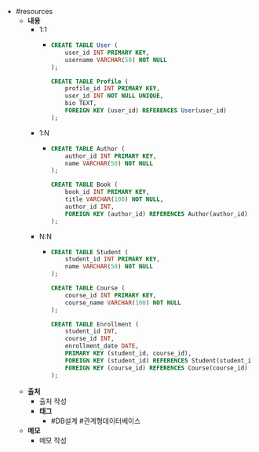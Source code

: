 - #resources
	- **내용**
		- 1:1
			- ```sql
			  CREATE TABLE User (
			      user_id INT PRIMARY KEY,
			      username VARCHAR(50) NOT NULL
			  );
			  
			  CREATE TABLE Profile (
			      profile_id INT PRIMARY KEY,
			      user_id INT NOT NULL UNIQUE,
			      bio TEXT,
			      FOREIGN KEY (user_id) REFERENCES User(user_id)
			  );
			  ```
		- 1:N
			- ```sql
			  CREATE TABLE Author (
			      author_id INT PRIMARY KEY,
			      name VARCHAR(50) NOT NULL
			  );
			  
			  CREATE TABLE Book (
			      book_id INT PRIMARY KEY,
			      title VARCHAR(100) NOT NULL,
			      author_id INT,
			      FOREIGN KEY (author_id) REFERENCES Author(author_id)
			  );
			  ```
		- N:N
			- ```sql
			  CREATE TABLE Student (
			      student_id INT PRIMARY KEY,
			      name VARCHAR(50) NOT NULL
			  );
			  
			  CREATE TABLE Course (
			      course_id INT PRIMARY KEY,
			      course_name VARCHAR(100) NOT NULL
			  );
			  
			  CREATE TABLE Enrollment (
			      student_id INT,
			      course_id INT,
			      enrollment_date DATE,
			      PRIMARY KEY (student_id, course_id),
			      FOREIGN KEY (student_id) REFERENCES Student(student_id),
			      FOREIGN KEY (course_id) REFERENCES Course(course_id)
			  );
			  ```
	- **출처**
		- 출처 작성
		- **태그**
			- #DB설계  #관계형데이터베이스
	- **메모**
		- 메모 작성